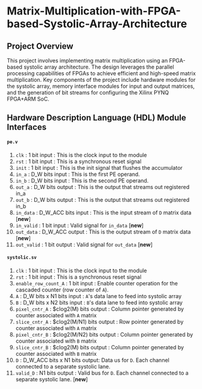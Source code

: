 # Matrix-Multiplication-with-FPGA-based-Systolic-Array-Architecture
## Project Overview
This project involves implementing matrix multiplication using an FPGA-based systolic array architecture. The design leverages the parallel processing capabilities of FPGAs to achieve efficient and high-speed matrix multiplication. Key components of the project include hardware modules for the systolic array, memory interface modules for input and output matrices, and the generation of bit streams for configuring the Xilinx PYNQ FPGA+ARM SoC.


## Hardware Description Language (HDL) Module Interfaces
#### `pe.v`

1. `clk` : 1 bit input : This is the clock input to the module
2. `rst` : 1 bit input : This is a synchronous reset signal
3. `init` : 1 bit input : This is the init signal that flushes the accumulator
4. `in_a` : D_W bits input : This is the first PE operand.
5. `in_b` : D_W bits input : This is the second PE operand.
6. `out_a` : D_W bits output : This is the output that streams out registered in_a
7. `out_b` : D_W bits output : This is the output that streams out registered in_b
8. `in_data` : D_W_ACC bits input : This is the input stream of `D` matrix data [**new**]
9. `in_valid` : 1 bit input : Valid signal for `in_data` [**new**]
10. `out_data` : D_W_ACC output : This is the output stream of `D` matrix data [**new**]
11. `out_valid` : 1 bit output : Valid signal for `out_data` [**new**]


#### `systolic.sv` 

1. `clk` : 1 bit input : This is the clock input to the module
2. `rst` : 1 bit input : This is a synchronous reset signal
3. `enable_row_count_A` : 1 bit input : Enable counter operation for the cascaded counter (row counter of `A`).
4. `A` : D_W bits x N1 bits input : `A`'s data lane to feed into systolic array
5. `B` : D_W bits x N2 bits input : `B`'s data lane to feed into systolic array
6. `pixel_cntr_A` : $clog2(M) bits output : Column pointer generated by counter associated with `A` matrix
7. `slice_cntr_A` : $clog2(M/N1) bits output : Row pointer generated by counter associated with `A` matrix
8. `pixel_cntr_B` : $clog2(M/N2) bits output : Column pointer generated by counter associated with `B` matrix
9. `slice_cntr_B` : $clog2(M) bits output : Column pointer generated by counter associated with `B` matrix
10. `D` : D_W_ACC bits x N1 bits output: Data us for `D`. Each channel connected to a separate systolic lane.
11. `valid_D` : N1 bits output : Valid bus for `D`. Each channel connected to a separate systolic lane. [**new**]
